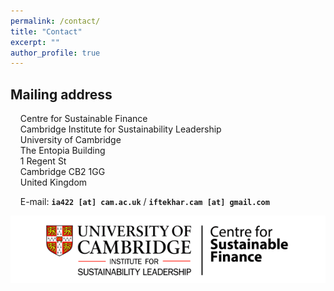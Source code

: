 ```yaml
---
permalink: /contact/
title: "Contact"
excerpt: ""
author_profile: true
---
```

## Mailing address
&nbsp;&nbsp;&nbsp;&nbsp;Centre for Sustainable Finance\
&nbsp;&nbsp;&nbsp;&nbsp;Cambridge Institute for Sustainability Leadership\
&nbsp;&nbsp;&nbsp;&nbsp;University of Cambridge\
&nbsp;&nbsp;&nbsp;&nbsp;The Entopia Building\
&nbsp;&nbsp;&nbsp;&nbsp;1 Regent St\
&nbsp;&nbsp;&nbsp;&nbsp;Cambridge CB2 1GG\
&nbsp;&nbsp;&nbsp;&nbsp;United Kingdom

&nbsp;&nbsp;&nbsp;&nbsp;E-mail: **`ia422 [at] cam.ac.uk`** / **`iftekhar.cam [at] gmail.com`**

![](../images/csf_logo.png)

